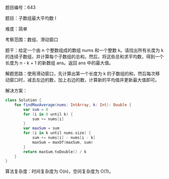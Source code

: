 题目编号：643

题目：子数组最大平均数 I

难度：简单

考察范围：数组、滑动窗口

题干：给定一个由 n 个整数组成的数组 nums 和一个整数 k。请找出所有长度为 k 的连续子数组，并计算每个子数组的总和。然后，将这些总和求平均数，得到一个长度为 n - k + 1 的新数组 ans。返回 ans 中的最大值。

解题思路：使用滑动窗口，先计算出第一个长度为 k 的子数组的和，然后每次移动窗口时，减去左边的数，加上右边的数，计算新的平均值并更新最大值即可。

解决方案：

```kotlin
class Solution {
    fun findMaxAverage(nums: IntArray, k: Int): Double {
        var sum = 0
        for (i in 0 until k) {
            sum += nums[i]
        }
        var maxSum = sum
        for (i in k until nums.size) {
            sum += nums[i] - nums[i - k]
            maxSum = maxOf(maxSum, sum)
        }
        return maxSum.toDouble() / k
    }
}
```

算法复杂度：时间复杂度为 O(n)，空间复杂度为 O(1)。